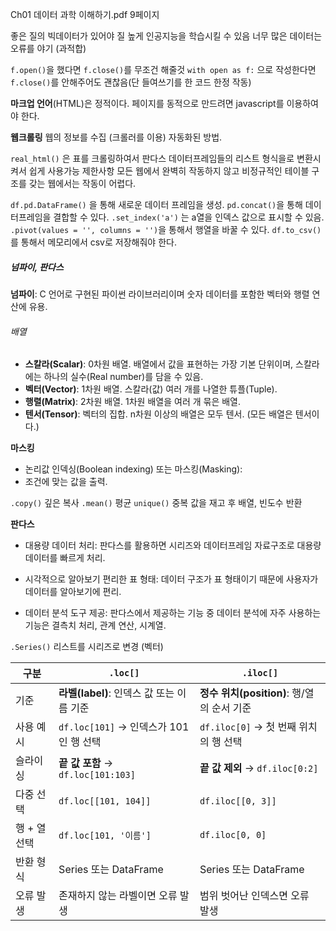 



Ch01 데이터 과학 이해하기.pdf 9페이지


좋은 질의 빅데이터가 있어야 질 높게 인공지능을 학습시킬 수 있음
너무 많은 데이터는 오류를 야기 (과적합)

`f.open()`을 했다면 `f.close()`를 무조건 해줄것
`with open as f:` 으로 작성한다면 `f.close()`를 안해주어도 괜찮음(단 들여쓰기를 한 코드 한정 작동)


**마크업 언어**(HTML)은 정적이다. 
페이지를 동적으로 만드려면 javascript를 이용하여야 한다. 

**웹크롤링**
웹의 정보를 수집 (크롤러를 이용) 자동화된 방법.

`real_html()` 은 표를 크롤링하여서 판다스 데이터프레임들의 리스트 형식을로 변환시켜서 쉽게 사용가능
제한사항 모든 웹에서 완벽히 작동하지 않고 비정규적인 테이블 구조를 갖는 웹에서는 작동이 어렵다.

`df.pd.DataFrame()` 을 통해 새로운 데이터 프레임을 생성.
`pd.concat()`을 통해 데이터프레임을 결합할 수 있다.
`.set_index('a')` 는 a열을 인덱스 값으로 표시할 수 있음.
`.pivot(values = '', columns = '')`을 통해서 행열을 바꿀 수 있다.
`df.to_csv()`를 통해서 메모리에서 csv로 저장해줘야 한다.

##### 넘파이, 판다스

**넘파이**: C 언어로 구현된 파이썬 라이브러리이며 숫자 데이터를 포함한 벡터와 행렬 연산에 유용.

###### 배열
- **스칼라(Scalar)**: 0차원 배열. 배열에서 값을 표현하는 가장 기본 단위이며, 스칼라에는 하나의 실수(Real  number)를 담을 수 있음.
- **벡터(Vector)**: 1차원 배열. 스칼라(값) 여러 개를 나열한 튜플(Tuple).
- **행렬(Matrix)**: 2차원 배열. 1차원 배열을 여러 개 묶은 배열.
- **텐서(Tensor)**: 벡터의 집합. n차원 이상의 배열은 모두 텐서. (모든 배열은 텐서이다.)

 **마스킹**
-  논리값 인덱싱(Boolean indexing) 또는 마스킹(Masking):
- 조건에 맞는 값을 출력.

`.copy()` 깊은 복사
`.mean()` 평균
`unique()` 중복 값을 재고 후 배열, 빈도수 반환

**판다스**

- 대용량 데이터 처리: 판다스를 활용하면 시리즈와 데이터프레임 자료구조로 대용량 데이터를 빠르게 처리.

-  시각적으로 알아보기 편리한 표 형태: 데이터 구조가 표 형태이기 때문에 사용자가 데이터를 알아보기에 편리.

-  데이터 분석 도구 제공: 판다스에서 제공하는 기능 중 데이터 분석에 자주 사용하는 기능은 결측치 처리, 관계 연산, 시계열.

`.Series()` 리스트를 시리즈로 변경 (벡터)

| 구분       | `.loc[]`                       | `.iloc[]`                       |
| -------- | ------------------------------ | ------------------------------- |
| 기준       | **라벨(label)**: 인덱스 값 또는 이름 기준  | **정수 위치(position)**: 행/열의 순서 기준 |
| 사용 예시    | `df.loc[101]` → 인덱스가 101인 행 선택 | `df.iloc[0]` → 첫 번째 위치의 행 선택    |
| 슬라이싱     | **끝 값 포함** → `df.loc[101:103]` | **끝 값 제외** → `df.iloc[0:2]`     |
| 다중 선택    | `df.loc[[101, 104]]`           | `df.iloc[[0, 3]]`               |
| 행 + 열 선택 | `df.loc[101, '이름']`            | `df.iloc[0, 0]`                 |
| 반환 형식    | Series 또는 DataFrame            | Series 또는 DataFrame             |
| 오류 발생    | 존재하지 않는 라벨이면 오류 발생             | 범위 벗어난 인덱스면 오류 발생               |
